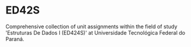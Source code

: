 # ED42S

Comprehensive collection of unit assignments within the field of study 'Estruturas De Dados I (ED424S)' at Universidade Tecnológica Federal do Paraná.

